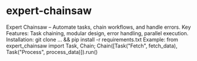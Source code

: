 # expert-chainsaw
Expert Chainsaw – Automate tasks, chain workflows, and handle errors. Key Features: Task chaining, modular design, error handling, parallel execution. Installation: git clone ... &amp;&amp; pip install -r requirements.txt Example: from expert_chainsaw import Task, Chain; Chain([Task("Fetch", fetch_data), Task("Process", process_data)]).run()
